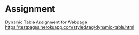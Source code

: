 # Assignment
Dynamic Table Assignment for Webpage https://testpages.herokuapp.com/styled/tag/dynamic-table.html
